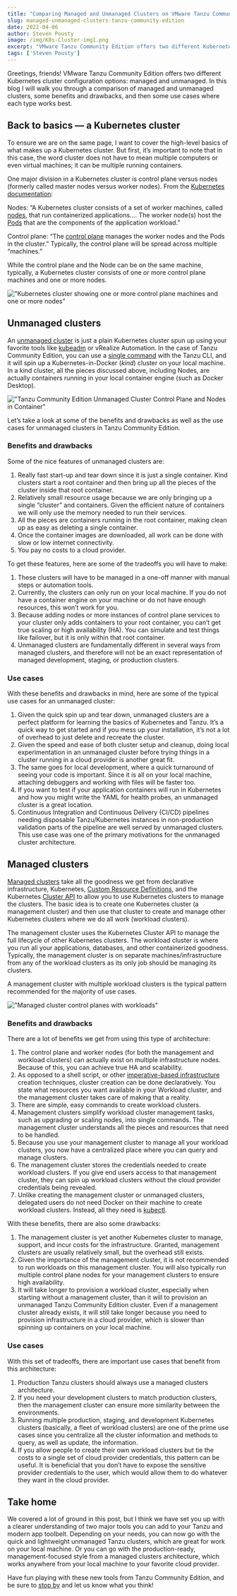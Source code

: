 ```yaml
---
title: "Comparing Managed and Unmanaged Clusters on VMware Tanzu Community Edition"
slug: managed-unmanaged-clusters-tanzu-community-edition
date: 2022-04-06
author: Steven Pousty
image: /img/K8s-Cluster-img1.png
excerpt: "VMware Tanzu Community Edition offers two different Kubernetes cluster configuration options: managed and unmanaged. In this blog I will walk you through a comparison of managed and unmanaged clusters, some benefits and drawbacks, and then some use cases where each type works best."
tags: ['Steven Pousty']
---
```

 
Greetings, friends! VMware Tanzu Community Edition offers two different Kubernetes cluster configuration options: managed and unmanaged. In this blog I will walk you through a comparison of managed and unmanaged clusters, some benefits and drawbacks, and then some use cases where each type works best.

## Back to basics — a Kubernetes cluster

To ensure we are on the same page, I want to cover the high-level basics of what makes up a Kubernetes cluster. But first, it’s important to note that in this case, the word cluster does not have to mean multiple computers or even virtual machines; it can be multiple running containers.

One major division in a Kubernetes cluster is control plane versus nodes (formerly called master nodes versus worker nodes). From the [Kubernetes documentation](https://kubernetes.io/docs/concepts/overview/components/):

Nodes:
“A Kubernetes cluster consists of a set of worker machines, called [nodes](https://kubernetes.io/docs/concepts/architecture/nodes/), that run containerized applications…. The worker node(s) host the [Pods](https://kubernetes.io/docs/concepts/workloads/pods/) that are the components of the application workload.”

Control plane:
“The [control plane](https://kubernetes.io/docs/reference/glossary/?all=true#term-control-plane) manages the worker nodes and the Pods in the cluster.” Typically, the control plane will be spread across multiple “machines.”

While the control plane and the Node can be on the same machine, typically, a Kubernetes cluster consists of one or more control plane machines and one or more nodes.

!["Kubernetes cluster showing one or more control plane machines and one or more nodes"](/img/K8s-Cluster-img1.png)

## Unmanaged clusters

An [unmanaged cluster](https://tanzucommunityedition.io/docs/latest/getting-started-unmanaged/) is just a plain Kubernetes cluster spun up using your favorite tools like [kubeadm](https://kubernetes.io/docs/setup/production-environment/tools/kubeadm/install-kubeadm/) or vRealize Automation. In the case of Tanzu Community Edition, you can use a [single command](https://tanzucommunityedition.io/docs/latest/getting-started-unmanaged/) with the Tanzu CLI, and it will spin up a Kubernetes-in-Docker (*kind*) cluster on your local machine. In a kind cluster, all the pieces discussed above, including Nodes, are actually containers running in your local container engine (such as Docker Desktop).

!["Tanzu Community Edition Unmanaged Cluster Control Plane and Nodes in Container"](/img/Cluster-Container-img2.png)

Let’s take a look at some of the benefits and drawbacks as well as the use cases for unmanaged clusters in Tanzu Community Edition.

### Benefits and drawbacks

Some of the nice features of unmanaged clusters are:

1. Really fast start-up and tear down since it is just a single container. Kind clusters start a root container and then bring up all the pieces of the cluster inside that root container.
2. Relatively small resource usage because we are only bringing up a single “cluster” and containers. Given the efficient nature of containers we will only use the memory needed to run their services.
3. All the pieces are containers running in the root container, making clean up as easy as deleting a single container.
4. Once the container images are downloaded, all work can be done with slow or low internet connectivity.
5. You pay no costs to a cloud provider.

To get these features, here are some of the tradeoffs you will have to make:

1. These clusters will have to be managed in a one-off manner with manual steps or automation tools.
2. Currently, the clusters can only run on your local machine. If you do not have a container engine on your machine or do not have enough resources, this won’t work for you.
3. Because adding nodes or more instances of control plane services to your cluster only adds containers to your root container, you can’t get true scaling or high availability (HA). You can simulate and test things like failover, but it is only within that root container.
4. Unmanaged clusters are fundamentally different in several ways from managed clusters, and therefore will not be an exact representation of managed development, staging, or production clusters.

### Use cases

With these benefits and drawbacks in mind, here are some of the typical use cases for an unmanaged cluster:

1. Given the quick spin up and tear down, unmanaged clusters are a perfect platform for learning the basics of Kubernetes and Tanzu. It’s a quick way to get started and if you mess up your installation, it’s not a lot of overhead to just delete and recreate the cluster.
2. Given the speed and ease of both cluster setup and cleanup, doing local experimentation in an unmanaged cluster before trying things in a cluster running in a cloud provider is another great fit.
3. The same goes for local development, where a quick turnaround of seeing your code is important. Since it is all on your local machine, attaching debuggers and working with files will be faster too.
4. If you want to test if your application containers will run in Kubernetes and how you might write the YAML for health probes, an unmanaged cluster is a great location.
5. Continuous Integration and Continuous Delivery (CI/CD) pipelines needing disposable Tanzu/Kubernetes instances in non-production validation parts of the pipeline are well served by unmanaged clusters. This use case was one of the primary motivations for the unmanaged cluster architecture.

## Managed clusters

[Managed clusters](https://tanzucommunityedition.io/docs/latest/getting-started/) take all the goodness we get from declarative infrastructure, Kubernetes, [Custom Resource Definitions](https://kubernetes.io/docs/concepts/extend-kubernetes/api-extension/custom-resources/), and the Kubernetes [Cluster API](https://cluster-api.sigs.k8s.io/) to allow you to use Kubernetes clusters to manage the clusters. The basic idea is to create one Kubernetes cluster (a management cluster) and then use that cluster to create and manage other Kubernetes clusters where we do all work (workload clusters).

The management cluster uses the Kubernetes Cluster API to manage the full lifecycle of other Kubernetes clusters. The workload cluster is where you run all your applications, databases, and other containerized goodness. Typically, the management cluster is on separate machines/infrastructure from any of the workload clusters as its only job should be managing its clusters.

A management cluster with multiple workload clusters is the typical pattern recommended for the majority of use cases.

!["Managed cluster control planes with workloads"](/img/mgmt-cluster-controlplane-img3.png)

### Benefits and drawbacks

There are a lot of benefits we get from using this type of architecture:

1. The control plane and worker nodes (for both the management and workload clusters) can actually exist on multiple infrastructure nodes. Because of this, you can achieve true HA and scalability.
2. As opposed to a shell script, or other [imperative-based infrastructure](https://openupthecloud.com/declarative-vs-imperative-infra/) creation techniques, cluster creation can be done declaratively. You state what resources you want available in your Workload cluster, and the management cluster takes care of making that a reality.
3. There are simple, easy commands to create workload clusters.
4. Management clusters simplify workload cluster management tasks, such as upgrading or scaling nodes, into single commands. The management cluster understands all the pieces and resources that need to be handled.
5. Because you use your management cluster to manage all your workload clusters, you now have a centralized place where you can query and manage clusters.
6. The management cluster stores the credentials needed to create workload clusters. If you give end users access to that management cluster, they can spin up workload clusters without the cloud provider credentials being revealed.
7. Unlike creating the management cluster or unmanaged clusters, delegated users do not need Docker on their machine to create workload clusters. Instead, all they need is [kubectl](https://kubernetes.io/docs/reference/kubectl/kubectl/).

With these benefits, there are also some drawbacks:

1. The management cluster is yet another Kubernetes cluster to manage, support, and incur costs for the infrastructure. Granted, management clusters are usually relatively small, but the overhead still exists.
2. Given the importance of the management cluster, it is not recommended to run workloads on this management cluster. You will also typically run multiple control plane nodes for your management clusters to ensure high availability.
3. It will take longer to provision a workload cluster, especially when starting without a management cluster, than it will to provision an unmanaged Tanzu Community Edition cluster. Even if a management cluster already exists, it will still take longer because you need to provision infrastructure in a cloud provider, which is slower than spinning up containers on your local machine.

### Use cases

With this set of tradeoffs, there are important use cases that benefit from this architecture:

1. Production Tanzu clusters should always use a managed clusters architecture.
2. If you need your development clusters to match production clusters, then the management cluster can ensure more similarity between the environments.
3. Running multiple production, staging, and development Kubernetes clusters (basically, a fleet of workload clusters) are one of the prime use cases since you centralize all the cluster information and methods to query, as well as update, the information.
4. If you allow people to create their own workload clusters but tie the costs to a single set of cloud provider credentials, this pattern can be useful. It is beneficial that you don’t have to expose the sensitive provider credentials to the user, which would allow them to do whatever they want in the cloud provider.

## Take home

We covered a lot of ground in this post, but I think we have set you up with a clearer understanding of two major tools you can add to your Tanzu and modern app toolbelt. Depending on your needs, you can now go with the quick and lightweight unmanaged Tanzu clusters, which are great for work on your local machine. Or you can go with the production-ready, management-focused style from a managed clusters architecture, which works anywhere from your local machine to your favorite cloud provider.

Have fun playing with these new tools from Tanzu Community Edition, and be sure to [stop by](https://tanzucommunityedition.io/community/) and let us know what you think!

